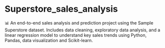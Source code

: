 # Superstore_sales_analysis
📊 An end-to-end sales analysis and prediction project using the Sample Superstore dataset. Includes data cleaning, exploratory data analysis, and a linear regression model to understand key sales trends using Python, Pandas, data visualization and Scikit-learn.
